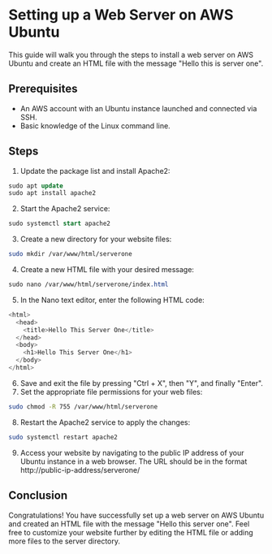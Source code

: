 # Setting up a Web Server on AWS Ubuntu
This guide will walk you through the steps to install a web server on AWS Ubuntu and create an HTML file with the message "Hello this is server one".

## Prerequisites
- An AWS account with an Ubuntu instance launched and connected via SSH.
- Basic knowledge of the Linux command line.
## Steps
1. Update the package list and install Apache2:
```sql
sudo apt update
sudo apt install apache2
```
2. Start the Apache2 service:
```sql
sudo systemctl start apache2
```
3. Create a new directory for your website files:
```bash
sudo mkdir /var/www/html/serverone
```
4. Create a new HTML file with your desired message:
```css
sudo nano /var/www/html/serverone/index.html
```
5. In the Nano text editor, enter the following HTML code:
```php
<html>
  <head>
    <title>Hello This Server One</title>
  </head>
  <body>
    <h1>Hello This Server One</h1>
  </body>
</html>
```
6. Save and exit the file by pressing "Ctrl + X", then "Y", and finally "Enter".
7. Set the appropriate file permissions for your web files:
```bash
sudo chmod -R 755 /var/www/html/serverone
```
8. Restart the Apache2 service to apply the changes:
```bash
sudo systemctl restart apache2
```
9. Access your website by navigating to the public IP address of your Ubuntu instance in a web browser. The URL should be in the format http://public-ip-address/serverone/

## Conclusion
Congratulations! You have successfully set up a web server on AWS Ubuntu and created an HTML file with the message "Hello this server one". Feel free to customize your website further by editing the HTML file or adding more files to the server directory.